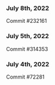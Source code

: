 ### July 8th, 2022

Commit #232161

### July 5th, 2022

Commit #314353


### July 4th, 2022

Commit #72281
